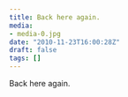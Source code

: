 ```yaml
---
title: Back here again.
media:
- media-0.jpg
date: "2010-11-23T16:00:28Z"
draft: false
tags: []
---
```

Back here again.
